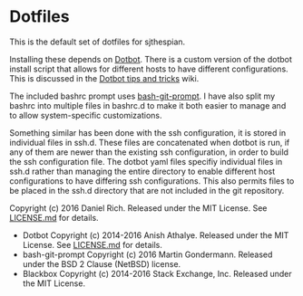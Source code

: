 Dotfiles
========

This is the default set of dotfiles for sjthespian.

Installing these depends on [Dotbot][dotbot]. There is a custom version of the dotbot install script that allows for different hosts to have different configurations. This is discussed in the [Dotbot tips and tricks][dotbot-tips] wiki.

The included bashrc prompt uses [bash-git-prompt][bash-git-prompt]. I have also split my bashrc into multiple files in bashrc.d to make it both easier to manage and to allow system-specific customizations. 

Something similar has been done with the ssh configuration, it is stored in individual files in ssh.d. These files are concatenated when dotbot is run, if any of them are newer than the existing ssh configuration, in order to build the ssh configuration file. The dotbot yaml files specifiy individual files in ssh.d rather than managing the entire directory to enable different host configurations to have differing ssh configurations. This also permits files to be placed in the ssh.d directory that are not included in the git repository.

Copyright (c) 2016 Daniel Rich. Released under the MIT License. See [LICENSE.md][license] for details.
* Dotbot Copyright (c) 2014-2016 Anish Athalye. Released under the MIT License. See [LICENSE.md][license] for details.
* bash-git-prompt Copyright (c) 2016 Martin Gondermann. Released under the BSD 2 Clause (NetBSD) license.
* Blackbox Copyright (c) 2014-2016 Stack Exchange, Inc.  Released under the MIT License.

[dotbot]: https://github.com/anishathalye/dotbot
[dotbot-tips]: https://github.com/anishathalye/dotbot/wiki/Tips-and-Tricks
[bash-git-prompt]: https://github.com/magicmonty/bash-git-prompt
[license]: LICENSE.md
